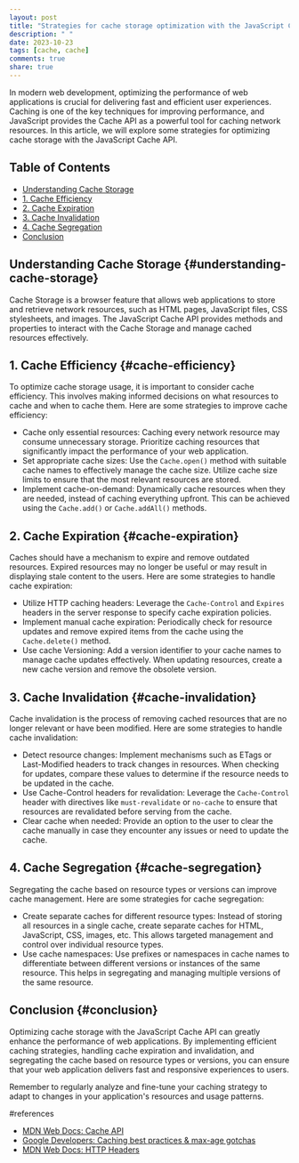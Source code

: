 ```yaml
---
layout: post
title: "Strategies for cache storage optimization with the JavaScript Cache API"
description: " "
date: 2023-10-23
tags: [cache, cache]
comments: true
share: true
---
```


In modern web development, optimizing the performance of web applications is crucial for delivering fast and efficient user experiences. Caching is one of the key techniques for improving performance, and JavaScript provides the Cache API as a powerful tool for caching network resources. In this article, we will explore some strategies for optimizing cache storage with the JavaScript Cache API. 

## Table of Contents
- [Understanding Cache Storage](#understanding-cache-storage)
- [1. Cache Efficiency](#cache-efficiency)
- [2. Cache Expiration](#cache-expiration)
- [3. Cache Invalidation](#cache-invalidation)
- [4. Cache Segregation](#cache-segregation)
- [Conclusion](#conclusion)

## Understanding Cache Storage {#understanding-cache-storage}
Cache Storage is a browser feature that allows web applications to store and retrieve network resources, such as HTML pages, JavaScript files, CSS stylesheets, and images. The JavaScript Cache API provides methods and properties to interact with the Cache Storage and manage cached resources effectively.

## 1. Cache Efficiency {#cache-efficiency}
To optimize cache storage usage, it is important to consider cache efficiency. This involves making informed decisions on what resources to cache and when to cache them. Here are some strategies to improve cache efficiency:

- Cache only essential resources: Caching every network resource may consume unnecessary storage. Prioritize caching resources that significantly impact the performance of your web application.
- Set appropriate cache sizes: Use the `Cache.open()` method with suitable cache names to effectively manage the cache size. Utilize cache size limits to ensure that the most relevant resources are stored.
- Implement cache-on-demand: Dynamically cache resources when they are needed, instead of caching everything upfront. This can be achieved using the `Cache.add()` or `Cache.addAll()` methods.

## 2. Cache Expiration {#cache-expiration}
Caches should have a mechanism to expire and remove outdated resources. Expired resources may no longer be useful or may result in displaying stale content to the users. Here are some strategies to handle cache expiration:

- Utilize HTTP caching headers: Leverage the `Cache-Control` and `Expires` headers in the server response to specify cache expiration policies.
- Implement manual cache expiration: Periodically check for resource updates and remove expired items from the cache using the `Cache.delete()` method.
- Use cache Versioning: Add a version identifier to your cache names to manage cache updates effectively. When updating resources, create a new cache version and remove the obsolete version.

## 3. Cache Invalidation {#cache-invalidation}
Cache invalidation is the process of removing cached resources that are no longer relevant or have been modified. Here are some strategies to handle cache invalidation:

- Detect resource changes: Implement mechanisms such as ETags or Last-Modified headers to track changes in resources. When checking for updates, compare these values to determine if the resource needs to be updated in the cache.
- Use Cache-Control headers for revalidation: Leverage the `Cache-Control` header with directives like `must-revalidate` or `no-cache` to ensure that resources are revalidated before serving from the cache.
- Clear cache when needed: Provide an option to the user to clear the cache manually in case they encounter any issues or need to update the cache.

## 4. Cache Segregation {#cache-segregation}
Segregating the cache based on resource types or versions can improve cache management. Here are some strategies for cache segregation:

- Create separate caches for different resource types: Instead of storing all resources in a single cache, create separate caches for HTML, JavaScript, CSS, images, etc. This allows targeted management and control over individual resource types.
- Use cache namespaces: Use prefixes or namespaces in cache names to differentiate between different versions or instances of the same resource. This helps in segregating and managing multiple versions of the same resource.

## Conclusion {#conclusion}
Optimizing cache storage with the JavaScript Cache API can greatly enhance the performance of web applications. By implementing efficient caching strategies, handling cache expiration and invalidation, and segregating the cache based on resource types or versions, you can ensure that your web application delivers fast and responsive experiences to users.

Remember to regularly analyze and fine-tune your caching strategy to adapt to changes in your application's resources and usage patterns.

#references
- [MDN Web Docs: Cache API](https://developer.mozilla.org/en-US/docs/Web/API/Cache)
- [Google Developers: Caching best practices & max-age gotchas](https://developers.google.com/web/fundamentals/performance/optimizing-content-efficiency/http-caching)
- [MDN Web Docs: HTTP Headers](https://developer.mozilla.org/en-US/docs/Web/HTTP/Headers)